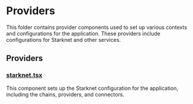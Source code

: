# Providers

This folder contains provider components used to set up various contexts and configurations for the application. These providers include configurations for Starknet and other services.

## Providers

### [starknet.tsx](apps/web/src/providers/starknet.tsx)

This component sets up the Starknet configuration for the application, including the chains, providers, and connectors.